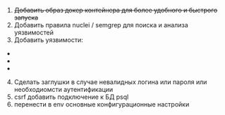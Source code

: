 1. ~~Добавить образ докер контейнера для более удобного и быстрого запуска~~
2. Добавить правила nuclei / semgrep для поиска и анализа уязвимостей
3. Добавить уязвимости:
-
-
-
4. Cделать заглушки в случае невалидных логина или пароля или необходиомсти аутентификации
5. csrf добавить подключение к БД psql
6. перенести в env основные конфигурационные настройки